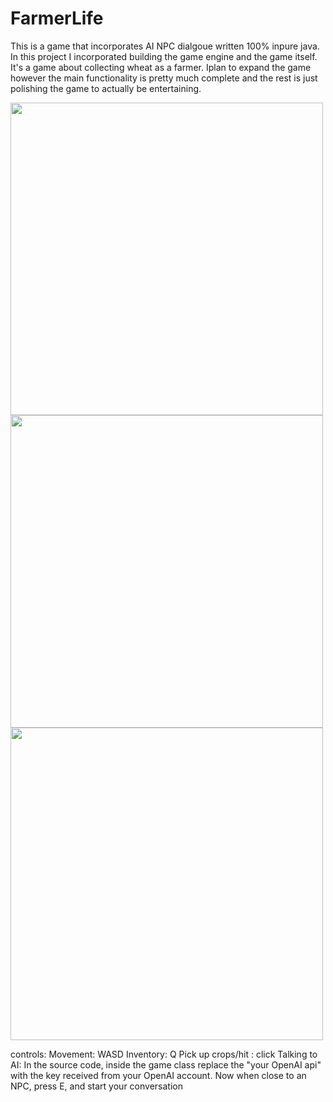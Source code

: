 # FarmerLife
This is a game that incorporates AI NPC dialgoue written 100% inpure java. 
In this project I incorporated building the game engine and the game itself.
It's a game about collecting wheat as a farmer. Iplan to expand the game however the main functionality is pretty much complete and the rest is just polishing the game to actually be entertaining.

<img src="https://github.com/Jkm036/FarmerLife/assets/93635097/a561603c-e0a5-4020-b935-8223de978650" width="500"/>

<img src= "https://github.com/Jkm036/FarmerLife/assets/93635097/feb64fb9-de06-4e82-bf4e-f96dff368b47" width= "500"/>

<img src= "https://github.com/Jkm036/FarmerLife/assets/93635097/71bcd95f-e090-4698-a5ef-fccc4f4809c6" width = "500"/>


controls:
Movement: WASD
Inventory: Q
Pick up crops/hit : click
Talking to AI:
In the source code, inside the game class replace the "your OpenAI api" with the key received from your OpenAI account. Now when close to an NPC, press E, and start your conversation
